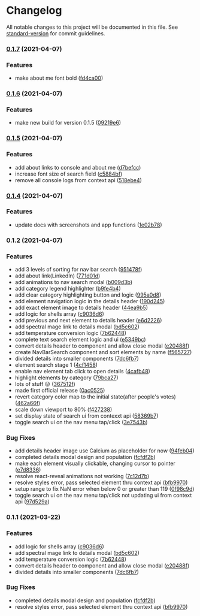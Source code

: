 # Changelog

All notable changes to this project will be documented in this file. See [standard-version](https://github.com/conventional-changelog/standard-version) for commit guidelines.

### [0.1.7](https://github.com/calebcadainoo/periodic-table/compare/v0.1.6...v0.1.7) (2021-04-07)


### Features

* make about me font bold ([fd4ca00](https://github.com/calebcadainoo/periodic-table/commit/fd4ca0022ddfac4580e53b223f1f4b8f78a858e0))

### [0.1.6](https://github.com/calebcadainoo/periodic-table/compare/v0.1.5...v0.1.6) (2021-04-07)


### Features

* make new build for version 0.1.5 ([09219e6](https://github.com/calebcadainoo/periodic-table/commit/09219e6fb0ce774a19b636a68845cb43c584238b))

### [0.1.5](https://github.com/calebcadainoo/periodic-table/compare/v0.1.4...v0.1.5) (2021-04-07)


### Features

* add about links to console and about me ([d7befcc](https://github.com/calebcadainoo/periodic-table/commit/d7befcc14294a773261c23aeca6352991a0ff4bc))
* increase font size of search field ([c5884bf](https://github.com/calebcadainoo/periodic-table/commit/c5884bf996066c78b084be8abe43a241efff253a))
* remove all console logs from context api ([518ebe4](https://github.com/calebcadainoo/periodic-table/commit/518ebe466f81223db9b147be7ff2c8a3d7b7bea6))

### [0.1.4](https://github.com/calebcadainoo/periodic-table/compare/v0.1.3...v0.1.4) (2021-04-07)


### Features

* update docs with screenshots and app functions ([1e02b78](https://github.com/calebcadainoo/periodic-table/commit/1e02b78776e3073c8400bba4153b8ca36fbc2b8c))

### 0.1.2 (2021-04-07)


### Features

* add 3 levels of sorting for nav bar search ([951478f](https://github.com/calebcadainoo/periodic-table/commit/951478fa8272fb57c8c57177ab6254b6cf4f16ae))
* add about link(LinkedIn) ([771d01d](https://github.com/calebcadainoo/periodic-table/commit/771d01d1ed014d47987510fa684e2e5134bbd74e))
* add animations to nav search modal ([b009d3b](https://github.com/calebcadainoo/periodic-table/commit/b009d3b12dfc8c5855521174636b24aa03cee231))
* add category legend highlighter ([b9fe4b4](https://github.com/calebcadainoo/periodic-table/commit/b9fe4b4846c4247a3c42dd5a99826d57abdba839))
* add clear category highlighting button and logic ([995a0d8](https://github.com/calebcadainoo/periodic-table/commit/995a0d81473df4d1ce6f85cc133d4160aa3cd14f))
* add element navigation logic in the details header ([190d245](https://github.com/calebcadainoo/periodic-table/commit/190d245f78f6d482c2729cf69dbee24a4740d87e))
* add exact element image to details header ([44ea9b5](https://github.com/calebcadainoo/periodic-table/commit/44ea9b5cc9e098ea57c82b1a9fb489b99f197df9))
* add logic for shells array ([c9036d6](https://github.com/calebcadainoo/periodic-table/commit/c9036d62ddf89c123e801ed6854f2a18db3da619))
* add previous and next element to details header ([e6d2226](https://github.com/calebcadainoo/periodic-table/commit/e6d2226073f8c4880d3ba63a38f79e3724dc61a9))
* add spectral mage link to details modal ([bd5c602](https://github.com/calebcadainoo/periodic-table/commit/bd5c60290c80cf4e1d3eb6daca7ae1b27407e635))
* add temperature conversion logic ([7b62448](https://github.com/calebcadainoo/periodic-table/commit/7b624484d33ef925bbfeb9a1dc1eb92d28eaa760))
* complete text search element logic and ui ([e5349bc](https://github.com/calebcadainoo/periodic-table/commit/e5349bc6020a346168df966caf8d2616ca126dc1))
* convert details header to component and allow close modal ([e20488f](https://github.com/calebcadainoo/periodic-table/commit/e20488f19d8969174c16b5c6d793dea0f5719b94))
* create NavBarSearch component and sort elements by name ([f565727](https://github.com/calebcadainoo/periodic-table/commit/f56572720896931867f55cdee8db09a233294420))
* divided details into smaller components ([7dc6fb7](https://github.com/calebcadainoo/periodic-table/commit/7dc6fb76077f1bfa49d8b0af33ac21578a77698b))
* element search stage 1 ([4cf1458](https://github.com/calebcadainoo/periodic-table/commit/4cf1458a30354550869f157e7d3c868ab463fc0e))
* enable nav element tab click to open details ([4cafb48](https://github.com/calebcadainoo/periodic-table/commit/4cafb488df6ce8e30ca43206cd9f157fc9dce6f1))
* highlight elements by category ([79bca27](https://github.com/calebcadainoo/periodic-table/commit/79bca274fbcf629c49332cb643220243bd33616b))
* lots of stuff 😜 ([367512f](https://github.com/calebcadainoo/periodic-table/commit/367512ffcc57150c472ec23c3e5f0c0bf7f064ea))
* made first official release ([0ac0525](https://github.com/calebcadainoo/periodic-table/commit/0ac0525901f63824a461f56d1745338a57f23c8a))
* revert category color map to  the initial state(after people's votes) ([462a66f](https://github.com/calebcadainoo/periodic-table/commit/462a66fa08522307ddbb6a8c36d759df3afade80))
* scale down viewport to 80% ([f427238](https://github.com/calebcadainoo/periodic-table/commit/f4272381777ab24b6a148f119221201c7d450003))
* set display state of search ui from contexxt api ([58369b7](https://github.com/calebcadainoo/periodic-table/commit/58369b75ba8f67f16baae3683f41c433b805b4d2))
* toggle search ui on the nav menu tap/click ([3e7543b](https://github.com/calebcadainoo/periodic-table/commit/3e7543bb7308bbb1be782f803efdcd07f88d3f0c))


### Bug Fixes

* add details header image use Calcium as placeholder for now ([94feb04](https://github.com/calebcadainoo/periodic-table/commit/94feb0434cb0f14b27f630cac79cafdeb19b5033))
* completed details modal design and population ([fcfdf2b](https://github.com/calebcadainoo/periodic-table/commit/fcfdf2b1e804e5994479b6f7f6c6736fcf8df673))
* make each element visually clickable, changing cursor to pointer ([e7d8336](https://github.com/calebcadainoo/periodic-table/commit/e7d83361c9656d46f08fa186f530b4eb4ef431d9))
* resolve react-reveal animations not working ([7c12d7b](https://github.com/calebcadainoo/periodic-table/commit/7c12d7b460c5e394d84b69b728c7c63cf499ca74))
* resolve styles error, pass selected element thru context api ([bfb9970](https://github.com/calebcadainoo/periodic-table/commit/bfb997010bb200ee101da10bb142be7e5f0ac1c7))
* setup range to fix NaN error when below 0 or greater than 119 ([0f98c9d](https://github.com/calebcadainoo/periodic-table/commit/0f98c9d089126297a447a422b861ec18afc44cdd))
* toggle search ui on the nav menu tap/click not updating ui from context api ([97d529a](https://github.com/calebcadainoo/periodic-table/commit/97d529a5f74e5a914523b26328d75bf80df42fea))

### 0.1.1 (2021-03-22)


### Features

* add logic for shells array ([c9036d6](https://github.com/calebcadainoo/periodic-table/commit/c9036d62ddf89c123e801ed6854f2a18db3da619))
* add spectral mage link to details modal ([bd5c602](https://github.com/calebcadainoo/periodic-table/commit/bd5c60290c80cf4e1d3eb6daca7ae1b27407e635))
* add temperature conversion logic ([7b62448](https://github.com/calebcadainoo/periodic-table/commit/7b624484d33ef925bbfeb9a1dc1eb92d28eaa760))
* convert details header to component and allow close modal ([e20488f](https://github.com/calebcadainoo/periodic-table/commit/e20488f19d8969174c16b5c6d793dea0f5719b94))
* divided details into smaller components ([7dc6fb7](https://github.com/calebcadainoo/periodic-table/commit/7dc6fb76077f1bfa49d8b0af33ac21578a77698b))


### Bug Fixes

* completed details modal design and population ([fcfdf2b](https://github.com/calebcadainoo/periodic-table/commit/fcfdf2b1e804e5994479b6f7f6c6736fcf8df673))
* resolve styles error, pass selected element thru context api ([bfb9970](https://github.com/calebcadainoo/periodic-table/commit/bfb997010bb200ee101da10bb142be7e5f0ac1c7))
